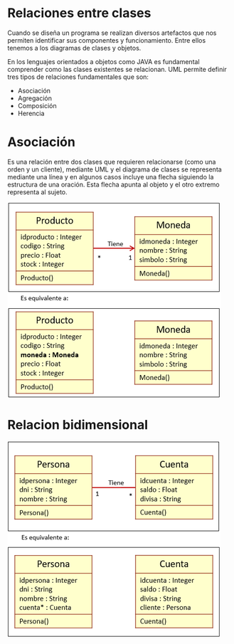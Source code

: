 # Relaciones entre clases

Cuando se diseña un programa se realizan diversos artefactos que nos permiten identificar sus componentes y funcionamiento. Entre ellos tenemos a los diagramas de clases y objetos.

En los lenguajes orientados a objetos como JAVA es fundamental comprender como las clases existentes se relacionan. UML permite definir tres tipos de relaciones fundamentales que son:


- Asociación
- Agregación
- Composición
- Herencia

# Asociación

Es una relación entre dos clases que requieren relacionarse (como una orden y un cliente), mediante UML y el diagrama de clases se representa mediante una línea y en algunos casos incluye una flecha siguiendo la estructura de una oración. Esta flecha apunta al objeto y el otro extremo representa al sujeto.


![Relaciones01](/imagenesjava/Relaciones01.png "Relaciones01")

# Relacion bidimensional

![Relaciones02](/imagenesjava/Relaciones02.png "Relaciones02")
